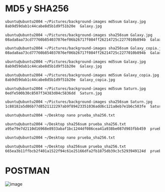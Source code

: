 # MD5 y SHA256
 
```sh
ubuntu@ubuntu2004 ~/Pictures/background-images md5sum Galaxy.jpg
8ab9d59dab1c44cabe8d5b1d9f51b20e  Galaxy.jpg
```

```sh 
ubuntu@ubuntu2004 ~/Pictures/background-images sha256sum Galaxy.jpg
08ada8aa73cd77760b854037076ef06b26717f084ff26214725c2277010b894b  Galaxy.jpg
```

```sh
ubuntu@ubuntu2004 ~/Pictures/background-images sha256sum Galaxy_copia.jpg
08ada8aa73cd77760b854037076ef06b26717f084ff26214725c2277010b894b  Galaxy_copia.jpg
```

```sh
ubuntu@ubuntu2004 ~/Pictures/background-images md5sum Galaxy.jpg
8ab9d59dab1c44cabe8d5b1d9f51b20e  Galaxy.jpg
```

```sh
ubuntu@ubuntu2004 ~/Pictures/background-images md5sum Galaxy_copia.jpg
8ab9d59dab1c44cabe8d5b1d9f51b20e  Galaxy_copia.jpg
```

```sh
ubuntu@ubuntu2004 ~/Pictures/background-images md5sum Saturn.jpg
0edfe500b30c8507f34383d04c5836dd  Saturn.jpg
```

```sh
ubuntu@ubuntu2004 ~/Pictures/background-images sha256sum Saturn.jpg
1c88182a5d86b77d8521122297ab9f89423351036add6c121a8eb7e1b6c503fe  Saturn.jpg
```

```sh
ubuntu@ubuntu2004 ~/Desktop nano prueba_sha256.txt
```
 
```sh
ubuntu@ubuntu2004 ~/Desktop sha256sum prueba_sha256.txt
a95e79e7d2110d16968e8933abaf1bc1244df086cea41a938be087d903fbb459  prueba_sha256.txt
```

```sh
ubuntu@ubuntu2004 ~/Desktop nano prueba_sha256.txt
``` 
 
```sh
ubuntu@ubuntu2004 ~/Desktop sha256sum prueba_sha256.txt
665ea3b11ffbcb2f401a1522f94c61e25166dfa2fb1875db39c3c5293949124d  prueba_sha256.txt
```

# POSTMAN

![image](https://github.com/rodolfoGranadosRdz/actualizacionTecnologica/tareas/postman1.png)



